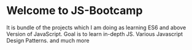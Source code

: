 # Welcome to JS-Bootcamp

It is bundle of the projects which I am doing as learning ES6 and above Version of JavaScript.
Goal is to learn in-depth JS.
Various Javascript Design Patterns. 
and much more
